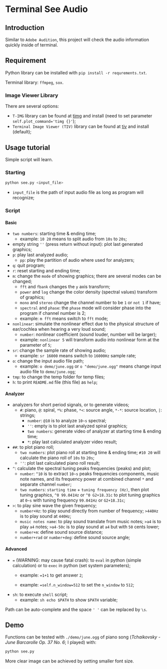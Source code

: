 # Terminal See Audio

## Introduction

Similar to `Adobe Audition`, this project will check the audio information quickly inside of terminal. 

## Requirement

Python library can be installed with `pip install -r requrements.txt`.

Terminal library: `ffmpeg`, `sox`.

### Image Viewer Library

There are several options:

* `T-IMG` library can be found at [timg](https://github.com/hzeller/timg/) and install (need to set parameter `self.plot_command='timg {}'`);
* `Terminal Image Viewer (TIV)` library can be found at [tiv](https://github.com/stefanhaustein/TerminalImageViewer) and install (default);

## Usage tutorial

Simple script will learn.

### Starting

```bash
python see.py <input_file>
```

* `input_file` is the path of input audio file as long as program will recognize;

### Script

#### Basic

* `two numbers`: starting time & ending time;
  * example: `10 20` means to split audio from `10s` to `20s`;
* empty string `''` (press return without input): plot last generated graphics;
* `p`: play last analyzed audio;
  * `pp`: play the partition of audio where used for analyzers;
* `q`: quit program;
* `r`: reset starting and ending time;
* `m`: change the `mode` of showing graphics; there are several modes can be changed;
  * `fft` and `fbank` changes the `y` axis transform;
  * `power` and `log` change the color density (spectral values) transform of graphics;
  * `mono` and `stereo` change the channel number to be `1` or `not 1` if have;
  * `spectral` and `phase`: the `phase` mode will consider phase into the program if channel number is 2;
  * example: `m fft` means switch to `fft` mode;
* `nonlinear`: simulate the nonlinear effect due to the physical structure of ear/cochlea when hearing a very loud sound;
  * `number`: nonlinear coefficient (sound louder, number will be larger);
  * example: `nonlinear 5` will transform audio into nonlinear form at the parameter of `5`;
* `sr`: change the sample rate of showing audio;
  * example: `sr 16000` means switch to `16000Hz` sample rate;
* `o`: change the input audio file path;
  * example: `o demo/june.ogg` or `o "demo/june.ogg"` means change input audio file to `demo/june.ogg`;
* `tmp`: to change the temp folder for temp files;
* `h`: to print `README.md` file (this file) as `help`;

#### Analyzer

* analyzers for short period signals, or to generate videos;
  * `#`: piano, `@`: spiral, `*%`: phase, `*<`: source angle, `*-*`: source location, `|`: strings;
    * `number`: `@10` is to analyze `10~s` spectral;
    * `''`: empty is to plot last analyzed spiral graphics;
    * `two numbers`: generate video of analyzer at starting time & ending time;
    * `*`: play last calculated analyzer video result;
* `##`: to plot piano roll;
  * `two numbers`: plot piano roll at starting time & ending time; `#10 20` will calculate the piano roll of `10s` to `20s`;
  * `''`: plot last calculated piano roll result;
* `^`: calculate the spectral tuning peaks frequencies (peaks) and plot;
  * `number`: `^10` is to extract `10~s` peaks frequencies components, music note names, and its frequency power at combined channel `*` and separate channel `number`;
  * `two numbers`: `starting time` + `tuning frequency (Hz)`, then plot tuning graphics, `^0 99.041Hz` or `^0 G2+18.31c` to plot tuning graphics at `0~s` with tuning frequency `99.041Hz` or `G2+18.31c`;
* `>`: to play sine wave the given frequency;
  * `number+Hz`: to play sound directly from number of frequency; `>440Hz` is to play sound at `440Hz`;
  * `music notes name`: to play sound translate from music notes; `>a4` is to play `a4` notes; `>a4-50c` is to play sound at `a4` but with `50` cents lower;
  * `number+m`: define sound source distance;
  * `number+rad` or `number+deg`: define sound source angle;

#### Advanced

* `=` (WARNING: may cause fatal crash): to `eval` in python (simple calculation) or to `exec` in python (set system parameters);
  * example: `=1+1` to get answer `2`;
  
  * example: `=self.n_window=512` to set the `n_window` to `512`;
* `sh`: to execute `shell` script;
  * example: `sh echo $PATH` to show `$PATH` variable;

Path can be auto-complete and the space `' '` can be replaced by `\s`.

## Demo

Functions can be tested with `./demo/june.ogg` of piano song (*Tchaikovsky - June Barcarolle Op. 37 No. 6*; I played) with:

```bash
python see.py
```

More clear image can be achieved by setting smaller font size.